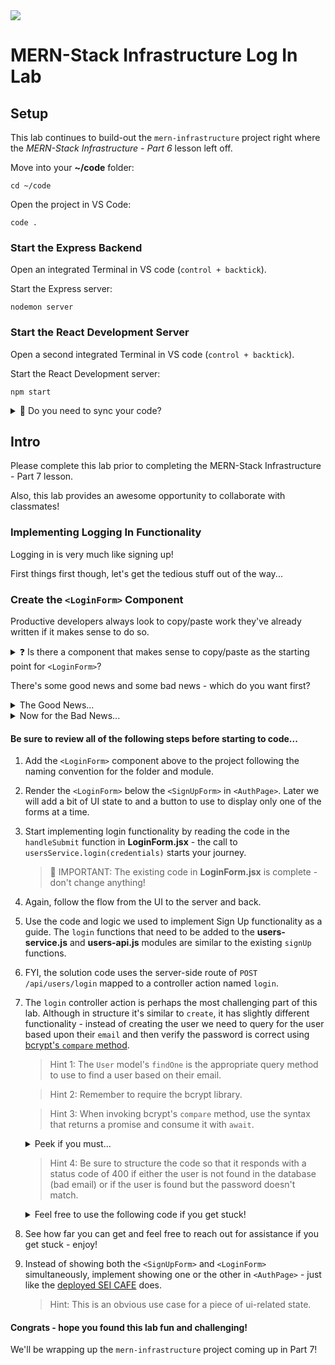<img src="https://i.imgur.com/IKHxRMa.png">

# MERN-Stack Infrastructure Log In Lab

## Setup

This lab continues to build-out the `mern-infrastructure` project right where the _MERN-Stack Infrastructure - Part 6_ lesson left off.

Move into your **~/code** folder:
```
cd ~/code
```
Open the project in VS Code:
```
code .
```

### Start the Express Backend

Open an integrated Terminal in VS code (`control + backtick`).

Start the Express server:
```
nodemon server
```

### Start the React Development Server

Open a second integrated Terminal in VS code (`control + backtick`).

Start the React Development server:
```
npm start
```

<details>
<summary>
👀 Do you need to sync your code?
</summary>
<hr>

**`git reset --hard origin/sync-20-part-6-finish`**

<hr>
</details>

## Intro

Please complete this lab prior to completing the MERN-Stack Infrastructure - Part 7 lesson.

Also, this lab provides an awesome opportunity to collaborate with classmates!

### Implementing Logging In Functionality

Logging in is very much like signing up!

First things first though, let's get the tedious stuff out of the way...

### Create the `<LoginForm>` Component

Productive developers always look to copy/paste work they've already written if it makes sense to do so.

<details>
<summary>
❓ Is there a component that makes sense to copy/paste as the starting point for <code>&LT;LoginForm></code>?
</summary>
<hr>

**The `<SignUpForm>` is a good candidate, but we would probably want to refactor it into a function component.**

<hr>
</details>

There's some good news and some bad news - which do you want first?

<details>
<summary>
The Good News...
</summary>
<hr>

**The `<LoginForm>` is below and ready to use!**

```jsx
// src/components/LoginForm/LoginForm.jsx

import { useState } from 'react';
import * as usersService from '../../utilities/users-service';

export default function LoginForm({ setUser }) {
  const [credentials, setCredentials] = useState({
    email: '',
    password: ''
  });
  const [error, setError] = useState('');

  function handleChange(evt) {
    setCredentials({ ...credentials, [evt.target.name]: evt.target.value });
    setError('');
  }

  async function handleSubmit(evt) {
    // Prevent form from being submitted to the server
    evt.preventDefault();
    try {
      // The promise returned by the signUp service method 
      // will resolve to the user object included in the
      // payload of the JSON Web Token (JWT)
      const user = await usersService.login(credentials);
      setUser(user);
    } catch {
      setError('Log In Failed - Try Again');
    }
  }

  return (
    <div>
      <div className="form-container">
        <form autoComplete="off" onSubmit={handleSubmit}>
          <label>Email</label>
          <input type="text" name="email" value={credentials.email} onChange={handleChange} required />
          <label>Password</label>
          <input type="password" name="password" value={credentials.password} onChange={handleChange} required />
          <button type="submit">LOG IN</button>
        </form>
      </div>
      <p className="error-message">&nbsp;{error}</p>
    </div>
  );
}
```

<hr>
</details>

<details>
<summary>
Now for the Bad News...
</summary>
<hr>

**Just kidding - this is great news!**

**You've had considerable practice working with state, input, props, etc., so you're going to implement the rest of the login functionality by following the steps below!**

<hr>
</details>

#### Be sure to review all of the following steps before starting to code...

1. Add the `<LoginForm>` component above to the project following the naming convention for the folder and module.

2. Render the `<LoginForm>` below the `<SignUpForm>` in `<AuthPage>`. Later we will add a bit of UI state to and a button to use to display only one of the forms at a time.

3. Start implementing login functionality by reading the code in the `handleSubmit` function in **LoginForm.jsx** - the call to `usersService.login(credentials)` starts your journey.

    > 👀 IMPORTANT:  The existing code in **LoginForm.jsx** is complete - don't change anything!

4. Again, follow the flow from the UI to the server and back.

5. Use the code and logic we used to implement Sign Up functionality as a guide. The `login` functions that need to be added to the **users-service.js** and **users-api.js** modules are similar to the existing `signUp` functions.

6. FYI, the solution code uses the server-side route of `POST /api/users/login` mapped to a controller action named `login`.

7. The `login` controller action is perhaps the most challenging part of this lab. Although in structure it's similar to `create`, it has slightly different functionality - instead of creating the user we need to query for the user based upon their `email` and then verify the password is correct using [bcrypt's `compare` method](https://www.npmjs.com/package/bcrypt#with-promises).

    > Hint 1: The `User` model's `findOne` is the appropriate query method to use to find a user based on their email.

    > Hint 2: Remember to require the bcrypt library.
    
    > Hint 3: When invoking bcrypt's `compare` method, use the syntax that returns a promise and consume it with `await`.

      <details>
      <summary>
      Peek if you must...
      </summary>
      <hr>

      ```js
      const match = await bcrypt.compare(req.body.password, user.password);
      ```

      <hr>
      </details>

    > Hint 4: Be sure to structure the code so that it responds with a status code of 400 if either the user is not found in the database (bad email) or if the user is found but the password doesn't match.

    <details>
    <summary>
    Feel free to use the following code if you get stuck!
    </summary>
    <hr>

    ```js
    // controllers/api/users.js

    // Be Sure to add the following
    const bcrypt = require('bcrypt');

    module.exports = {
      create,
      login
    };

    async function login(req, res) {
      try {
        const user = await User.findOne({ email: req.body.email });
        if (!user) throw new Error();
        const match = await bcrypt.compare(req.body.password, user.password);
        if (!match) throw new Error();
        res.json( createJWT(user) );
      } catch {
        res.status(400).json('Bad Credentials');
      }
    }
    ```

    <hr>
    </details>

8. See how far you can get and feel free to reach out for assistance if you get stuck - enjoy!

9. Instead of showing both the `<SignUpForm>` and `<LoginForm>` simultaneously, implement showing one or the other in `<AuthPage>` - just like the [deployed SEI CAFE](https://sei-cafe.herokuapp.com/) does.

    > Hint: This is an obvious use case for a piece of ui-related state.

#### Congrats - hope you found this lab fun and challenging!

We'll be wrapping up the `mern-infrastructure` project coming up in Part 7!